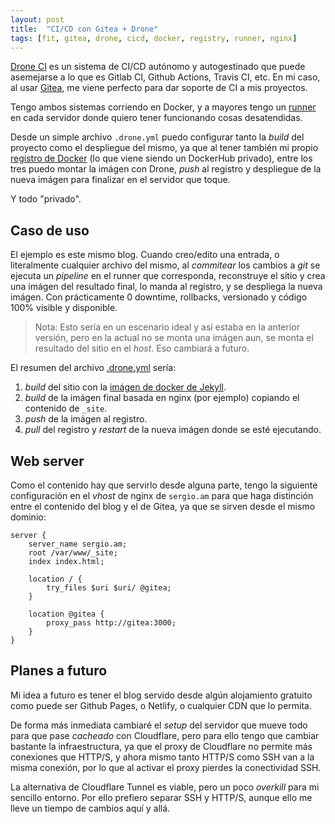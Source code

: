 ```yaml
---
layout: post
title:  "CI/CD con Gitea + Drone"
tags: [fit, gitea, drone, cicd, docker, registry, runner, nginx]
---
```

[Drone CI](https://www.drone.io/) es un sistema de CI/CD autónomo y autogestinado que puede asemejarse a lo que es Gitlab CI, Github Actions, Travis CI, etc. En mi caso, al usar [Gitea](https://gitea.io/), me viene perfecto para dar soporte de CI a mis proyectos.

Tengo ambos sistemas corriendo en Docker, y a mayores tengo un [runner](https://docs.drone.io/runner/overview/) en cada servidor donde quiero tener funcionando cosas desatendidas.

Desde un simple archivo `.drone.yml` puedo configurar tanto la _build_ del proyecto como el despliegue del mismo, ya que al tener también mi propio [registro de Docker](https://docs.docker.com/registry/) (lo que viene siendo un DockerHub privado), entre los tres puedo montar la imágen con Drone, _push_ al registro y despliegue de la nueva imágen para finalizar en el servidor que toque.

Y todo "privado".

## Caso de uso

El ejemplo es este mismo blog. Cuando creo/edito una entrada, o literalmente cualquier archivo del mismo, al _commitear_ los cambios a _git_ se ejecuta un _pipeline_ en el runner que corresponda, reconstruye el sitio y crea una imágen del resultado final, lo manda al registro, y se despliega la nueva imágen. Con prácticamente 0 downtime, rollbacks, versionado y código 100% visible y disponible.

> Nota: Esto sería en un escenario ideal y así estaba en la anterior versión, pero en la actual no se monta una imágen aun, se monta el resultado del sitio en el _host_. Eso cambiará a futuro.

El resumen del archivo [.drone.yml](https://sergio.am/code/sergio.am/src/branch/main/.drone.yml) sería:

1. _build_ del sitio con la [imágen de docker de Jekyll](https://hub.docker.com/r/jekyll/jekyll/).
2. _build_ de la imágen final basada en nginx (por ejemplo) copiando el contenido de `_site`.
3. _push_ de la imágen al registro.
4. _pull_ del registro y _restart_ de la nueva imágen donde se esté ejecutando.

## Web server

Como el contenido hay que servirlo desde alguna parte, tengo la siguiente configuración en el _vhost_ de nginx de `sergio.am` para que haga distinción entre el contenido del blog y el de Gitea, ya que se sirven desde el mismo dominio:

```nginx
server {
    server_name sergio.am;
    root /var/www/_site;
    index index.html;

    location / {
        try_files $uri $uri/ @gitea;
    }

    location @gitea {
        proxy_pass http://gitea:3000;
    }
}
```

## Planes a futuro

Mi idea a futuro es tener el blog servido desde algún alojamiento gratuito como puede ser Github Pages, o Netlify, o cualquier CDN que lo permita.

De forma más inmediata cambiaré el _setup_ del servidor que mueve todo para que pase _cacheado_ con Cloudflare, pero para ello tengo que cambiar bastante la infraestructura, ya que el proxy de Cloudflare no permite más conexiones que HTTP/S, y ahora mismo tanto HTTP/S como SSH van a la misma conexión, por lo que al activar el proxy pierdes la conectividad SSH.

La alternativa de Cloudflare Tunnel es viable, pero un poco _overkill_ para mi sencillo entorno. Por ello prefiero separar SSH y HTTP/S, aunque ello me lleve un tiempo de cambios aquí y allá.
